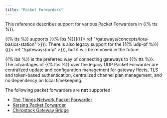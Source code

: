 ```yaml
---
title: "Packet Forwarders"
---
```


This reference describes support for various Packet Forwarders in {{% tts %}}.

<!--more-->

{{% tts %}} supports [{{% lbs %}}]({{< ref "/gateways/concepts/lora-basics-station" >}}). There is also legacy support for the [{{% udp-pf %}}]({{< ref "/gateways/udp" >}}), but it will be removed in the future.

{{% lbs %}} is the preferred way of connecting gateways to {{% tts %}}. The advantages of {{% lbs %}} over the legacy UDP Packet Forwarder are centralized update and configuration management for gateway fleets, TLS and token-based authentication, centralized channel plan management, and no dependency on local timekeeping.

The following packet forwarders are **not** supported:

- [The Things Network Packet Forwarder](https://github.com/TheThingsNetwork/packet_forwarder)
- [Kersing Packet Forwarder](https://github.com/kersing/packet_forwarder)
- [Chirpstack Gateway Bridge](https://www.chirpstack.io/gateway-bridge/)

